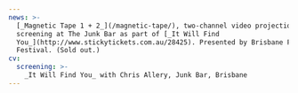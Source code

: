 ```yaml
---
news: >-
  [_Magnetic Tape 1 + 2_](/magnetic-tape/), two-channel video projection,
  screening at The Junk Bar as part of [_It Will Find
  You_](http://www.stickytickets.com.au/28425). Presented by Brisbane Fringe
  Festival. (Sold out.)
cv:
  screening: >-
    _It Will Find You_ with Chris Allery, Junk Bar, Brisbane
---
```

